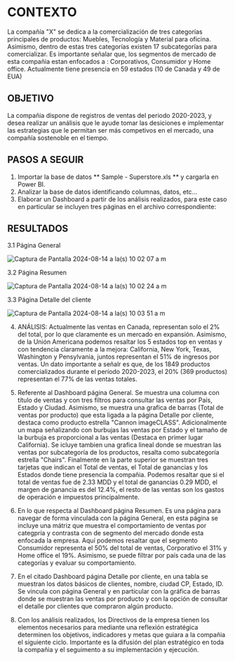 # CONTEXTO

La compañía "X" se dedica a la comercialización de tres categorías principales de productos: Muebles, Tecnología y Material para oficina. Asimismo, dentro de estas tres categorías existen 17 subcategorías para comercializar. Es importante señalar que, los segmentos de mercado de esta compañia estan enfocados a : Corporativos, Consumidor y Home office. Actualmente tiene presencia en 59 estados (10 de Canada y 49 de EUA)

## OBJETIVO

La compañia dispone de registros de ventas del periodo 2020-2023, y desea realizar un análisis que le ayude tomar las desiciones e implementar las estrategias que le permitan ser más competivos en el mercado, una compañía sostenoble en el tiempo.

## PASOS A SEGUIR

1. Importar la base de datos ** Sample - Superstore.xls ** y cargarla en Power BI.
2. Analizar la base de datos identificando columnas, datos, etc...
3. Elaborar un Dashboard a partir de los análisis realizados, para este caso en particular se incluyen tres páginas en el archivo correspondiente:

## RESULTADOS

3.1 Página General

![Captura de Pantalla 2024-08-14 a la(s) 10 02 07 a m](https://github.com/user-attachments/assets/9da6f6e2-543e-4b22-b4c5-ac73f00f3c38)


3.2 Página Resumen

![Captura de Pantalla 2024-08-14 a la(s) 10 02 24 a m](https://github.com/user-attachments/assets/820a01a4-0c40-484c-8a7b-c2de815b4dbb)


3.3 Página Detalle del cliente

![Captura de Pantalla 2024-08-14 a la(s) 10 03 51 a m](https://github.com/user-attachments/assets/91ced467-2af8-4c66-a507-e1090bd41d78)


4. ANÁLISIS: Actualmente las ventas en Canada, representan solo el 2% del total, por lo que claramente es un mercado en expansión. Asimismo, de la Unión Americana podemos resaltar los 5 estados top en ventas y con tendencia claramente a la mejora: California, New York, Texas, Washington y Pensylvania, juntos representan el 51% de ingresos por ventas. Un dato importante a señalr es que, de los 1849 productos comercializados durante el período 2020-2023, el 20% (369 productos) representan el 77% de las ventas totales.

5. Referente al Dashboard página General. Se muestra una columna con título de ventas y con tres filtros para consultar las ventas por País, Estado y Ciudad. Asimismo, se muestra una grafica de barras (Total de ventas por producto) que esta ligada a la página Detalle por cliente, destaca como producto estrella "Cannon imageCLASS". Adicionalmente un mapa señalizando con burbujas las ventas por Estado y el tamaño de la burbuja es proporcional a las ventas (Destaca en primer lugar California). Se icluye tambien una grafica lineal donde se muestran las ventas por subcategoría de los productos, resalta como subcategoría estrella "Chairs". Finalmente en la parte superior se muestran tres tarjetas que indican el Total de ventas, el Total de ganancias y los Estados donde tiene presencia la compañia. Podemos resaltar que si el total de ventas fue de 2.33 MDD y el total de ganancias 0.29 MDD, el margen de ganancia es del 12.4%, el resto de las ventas son los gastos de operación e impuestos principalmente.

6. En lo que respecta al Dashboard página Resumen. Es una página para navegar de forma vinculada con la página General, en esta página se incluye una mátriz que muestra el comportamiento de ventas por categpría y contrasta con de segmento del mercado donde esta enfocada la empresa. Aquí podemos resaltar que el segmento Consumidor representa el 50% del total de ventas, Corporativo el 31% y Home office el 19%. Asimismo, se puede filtrar por país cada una de las categorías y evaluar su comportamiento.

7. En el citado Dashboard página Detalle por cliente, en una tabla se muestran los datos básicos de clientes, nombre, ciudad CP, Estado, ID. Se vincula con página General y en particular con la gráfica de barras donde se muestran las ventas por producto y con la opción de consultar el detalle por clientes que compraron algún producto.

8. Con los análisis realizados, los Directivos de la empresa tienen los elementos necesarios para mediante una reflexión estratégica determinen los objetivos, indicadores y metas que guiara a la compañia el siguiente ciclo. Importante es la difusión del plan estratégico en toda la compañia y el seguimento a su implementación y ejecución.

